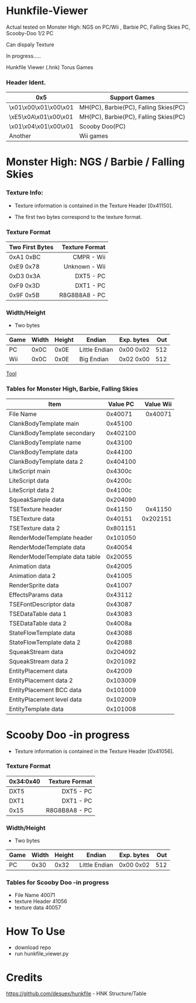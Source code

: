 # Hunkfile-Viewer
Actual tested on Monster High: NGS on PC/Wii , Barbie PC, Falling Skies PC, Scooby-Doo 1/2 PC

Can dispaly Texture

In progress.....

Hunkfile Viewer (.hnk) Torus Games

### Header Ident.

| 0x5 | Support Games |
| --- | ------------- |
| \x01\x00\x01\x00\x01 | MH(PC), Barbie(PC), Falling Skies(PC) |
| \xE5\x0A\x01\x00\x01 | MH(PC), Barbie(PC), Falling Skies(PC) |
| \x01\x04\x01\x00\x01 | Scooby Doo(PC) |
| Another | Wii games |

# Monster High: NGS / Barbie / Falling Skies
### Texture Info:
- Texture information is contained in the Texture Header [0x41150].

- The first two bytes correspond to the texture format.

### Texture Format
| Two First Bytes | Texture Format |
| --------------- | --------------:|
| 0xA1 0xBC | CMPR - Wii |
| 0xE9 0x78 | Unknown - Wii |
| 0xD3 0x3A | DXT5 - PC |
| 0xF9 0x3D | DXT1 - PC |
| 0x9F 0x5B | R8G8B8A8 - PC |

### Width/Height
 - Two bytes 

| Game | Width | Height | Endian | Exp. bytes | Out |
| ----- | ----- | ----- | ------ | -------- | ------:|
| PC | 0x0C | 0x0E | Little Endian | 0x00 0x02 | 512 |
| Wii | 0x0C | 0x0E | Big Endian | 0x02 0x00 | 512 |

[Tool](https://www.save-editor.com/tools/wse_hex.html "Tool")


### Tables for Monster High, Barbie, Falling Skies

| Item      | Value PC | Value Wii |
| --------- | -------- |----------:|
| File Name | 0x40071 | 0x40071 |
| ClankBodyTemplate main | 0x45100 |
| ClankBodyTemplate secondary| 0x402100 |
| ClankBodyTemplate name | 0x43100 |
| ClankBodyTemplate data | 0x44100 |
| ClankBodyTemplate data 2 | 0x404100 |
| LiteScript main | 0x4300c |
| LiteScript data | 0x4200c |
| LiteScript data 2 | 0x4100c |
| SqueakSample data | 0x204090 |
| TSETexture header | 0x41150 | 0x41150 |
| TSETexture data | 0x40151 | 0x202151 |
| TSETexture data 2 | 0x801151 |
| RenderModelTemplate header | 0x101050 |
| RenderModelTemplate data | 0x40054 |
| RenderModelTemplate data table | 0x20055 |
| Animation data | 0x42005 |
| Animation data 2 | 0x41005 |
| RenderSprite data | 0x41007 |
| EffectsParams data | 0x43112 |
| TSEFontDescriptor data | 0x43087 |
| TSEDataTable data 1 | 0x43083 |
| TSEDataTable data 2 | 0x4008a |
| StateFlowTemplate data | 0x43088 |
| StateFlowTemplate data 2 | 0x42088 |
| SqueakStream data | 0x204092 |
| SqueakStream data 2 | 0x201092 |
| EntityPlacement data | 0x42009 |
| EntityPlacement data 2 | 0x103009 |
| EntityPlacement BCC data | 0x101009 |
| EntityPlacement level data | 0x102009 |
| EntityTemplate data | 0x101008 |

# Scooby Doo -in progress
- Texture information is contained in the Texture Header [0x41056].
### Texture Format
| 0x34:0x40 | Texture Format |
| --------------- | --------------:|
| DXT5 | DXT5 - PC |
| DXT1 | DXT1 - PC |
| 0x15 | R8G8B8A8 - PC |

### Width/Height
 - Two bytes 

| Game | Width | Height | Endian | Exp. bytes | Out |
| ----- | ----- | ----- | ------ | -------- | ------:|
| PC | 0x30 | 0x32 | Little Endian | 0x00 0x02 | 512 |


### Tables for Scooby Doo -in progress
- File Name 40071
- texture Header 41056
- texture data 40057



# How To Use
- download repo
- run hunkfile_viewer.py 

# Credits
<https://github.com/desuex/hunkfile> - HNK Structure/Table
